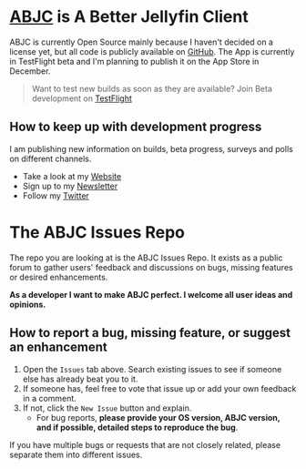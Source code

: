 # [ABJC](http://abjc.tech/beta) is A Better Jellyfin Client

ABJC is currently  Open Source mainly because I haven't decided on a license yet, but all code is publicly available on [GitHub](https://github.com/ABJC). The App is currently in TestFlight beta and I'm planning to publish it on the App Store in December. 

> Want to test new builds as soon as they are available? 
> Join Beta development on [TestFlight](https://abjc.tech/beta)


## How to keep up with development progress

I am publishing new information on builds, beta progress, surveys and polls on different channels.

- Take a look at my [Website](https://abjc.tech)
- Sign up to my [Newsletter](https://abjc.tech/newsletter)
- Follow my [Twitter](https://twitter.com/abjc_app)

# The ABJC Issues Repo

The repo you are looking at is the ABJC Issues Repo. It exists as a public forum to gather users' feedback and discussions on bugs, missing features or desired enhancements. 

__As a developer I want to make ABJC perfect. I welcome all user ideas and opinions.__

## How to report a bug, missing feature, or suggest an enhancement

1. Open the `Issues` tab above. Search existing issues to see if someone else has already beat you to it. 
2. If someone has, feel free to vote that issue up or add your own feedback in a comment.
3. If not, click the `New Issue` button and explain. 
   -  For bug reports, **please provide your OS version, ABJC version, and if possible, detailed steps to reproduce the bug**.

If you have multiple bugs or requests that are not closely related, please separate them into different issues.

